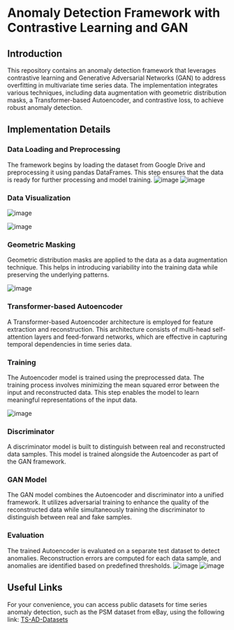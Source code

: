 # Anomaly Detection Framework with Contrastive Learning and GAN

## Introduction
This repository contains an anomaly detection framework that leverages contrastive learning and Generative Adversarial Networks (GAN) to address overfitting in multivariate time series data. The implementation integrates various techniques, including data augmentation with geometric distribution masks, a Transformer-based Autoencoder, and contrastive loss, to achieve robust anomaly detection.

## Implementation Details

### Data Loading and Preprocessing
The framework begins by loading the dataset from Google Drive and preprocessing it using pandas DataFrames. This step ensures that the data is ready for further processing and model training.
![image](https://github.com/Laiba-Noor/Anomoly_detection_Data_Mining_Assignment-3/assets/88136283/2aa27c34-0fe3-431c-aee8-5484afd76ad2)
![image](https://github.com/Laiba-Noor/Anomoly_detection_Data_Mining_Assignment-3/assets/88136283/0ae0e94d-2b48-4b06-ad18-0f911f7fc790)
### Data Visualization
![image](https://github.com/Laiba-Noor/Anomoly_detection_Data_Mining_Assignment-3/assets/88136283/876967ff-b7db-4a97-8fd9-4505f24539aa)

![image](https://github.com/Laiba-Noor/Anomoly_detection_Data_Mining_Assignment-3/assets/88136283/f6e472dd-d358-4fec-b573-4437bc801c0d)

### Geometric Masking
Geometric distribution masks are applied to the data as a data augmentation technique. This helps in introducing variability into the training data while preserving the underlying patterns.

![image](https://github.com/Laiba-Noor/Anomoly_detection_Data_Mining_Assignment-3/assets/88136283/c5b27bc3-26ca-4db0-8ad9-d0c7efbc1f80)


### Transformer-based Autoencoder
A Transformer-based Autoencoder architecture is employed for feature extraction and reconstruction. This architecture consists of multi-head self-attention layers and feed-forward networks, which are effective in capturing temporal dependencies in time series data.


### Training
The Autoencoder model is trained using the preprocessed data. The training process involves minimizing the mean squared error between the input and reconstructed data. This step enables the model to learn meaningful representations of the input data.

![image](https://github.com/Laiba-Noor/Anomoly_detection_Data_Mining_Assignment-3/assets/88136283/818bb1b9-041e-4b0e-81fc-77b1a6b4a2ae)


### Discriminator
A discriminator model is built to distinguish between real and reconstructed data samples. This model is trained alongside the Autoencoder as part of the GAN framework.

### GAN Model
The GAN model combines the Autoencoder and discriminator into a unified framework. It utilizes adversarial training to enhance the quality of the reconstructed data while simultaneously training the discriminator to distinguish between real and fake samples.

### Evaluation
The trained Autoencoder is evaluated on a separate test dataset to detect anomalies. Reconstruction errors are computed for each data sample, and anomalies are identified based on predefined thresholds.
![image](https://github.com/Laiba-Noor/Anomoly_detection_Data_Mining_Assignment-3/assets/88136283/7c33b78b-9b97-4866-8d56-f1a89d7ab991)
![image](https://github.com/Laiba-Noor/Anomoly_detection_Data_Mining_Assignment-3/assets/88136283/17a0d7d4-a0ac-47ab-969d-bed030f47174)

## Useful Links
For your convenience, you can access public datasets for time series anomaly detection, such as the PSM dataset from eBay, using the following link: [TS-AD-Datasets](https://github.com/elisejiuqizhang/TS-AD-Datasets)

